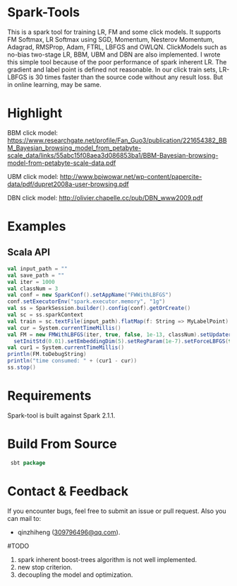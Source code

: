 # Spark-Tools
This is a spark tool for training LR, FM and some click models. It supports FM Softmax, LR Softmax using SGD, Momentum,
Nesterov Momentum, Adagrad, RMSProp, Adam, FTRL, LBFGS and OWLQN. ClickModels such as no-bias two-stage LR, BBM, UBM
and DBN are also implemented. I wrote this simple tool because of the poor performance of spark inherent LR. The gradient
and label point is defined not reasonable. In our click train sets, LR-LBFGS is 30 times faster than the source code
without any result loss. But in online learning, may be same.


# Highlight
BBM click model:
https://www.researchgate.net/profile/Fan_Guo3/publication/221654382_BBM_Bayesian_browsing_model_from_petabyte-scale_data/links/55abc15f08aea3d086853ba1/BBM-Bayesian-browsing-model-from-petabyte-scale-data.pdf

UBM click model:
http://www.bpiwowar.net/wp-content/papercite-data/pdf/dupret2008a-user-browsing.pdf

DBN click model:
http://olivier.chapelle.cc/pub/DBN_www2009.pdf


# Examples
## Scala API
```scala
val input_path = ""
val save_path = ""
val iter = 1000
val classNum = 3
val conf = new SparkConf().setAppName("FWWithLBFGS")
conf.setExecutorEnv("spark.executor.memory", "1g")
val ss = SparkSession.builder().config(conf).getOrCreate()
val sc = ss.sparkContext
val train = sc.textFile(input_path).flatMap(f: String => MyLabelPoint).cache()
val cur = System.currentTimeMillis()
val FM = new FMWithLBFGS(iter, true, false, 1e-13, classNum).setUpdaterStrategy("l1").
  setInitStd(0.01).setEmbeddingDim(5).setRegParam(1e-7).setForceLBFGS(true).run(train)
val cur1 = System.currentTimeMillis()
println(FM.toDebugString)
println("time consumed: " + (cur1 - cur))
ss.stop()
```

# Requirements
Spark-tool is built against Spark 2.1.1.

# Build From Source
```scala
 sbt package
```

# Contact & Feedback
If you encounter bugs, feel free to submit an issue or pull request. Also you can mail to:
+ qinzhiheng (309796496@qq.com).

#TODO
1. spark inherent boost-trees algorithm is not well implemented.
2. new stop criterion.
3. decoupling the model and optimization.
